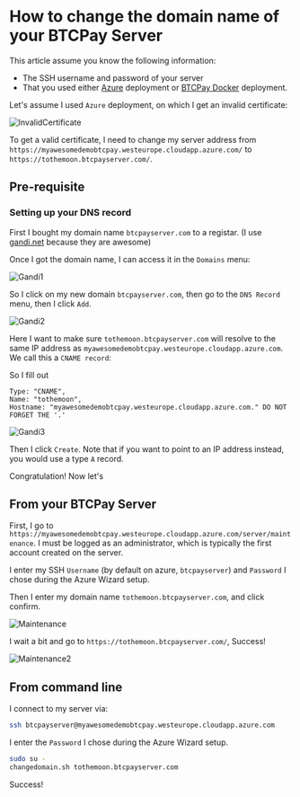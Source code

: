 # How to change the domain name of your BTCPay Server

This article assume you know the following information:

* The SSH username and password of your server
* That you used either [Azure](https://github.com/btcpayserver/btcpayserver-azure) deployment or [BTCPay Docker](https://github.com/btcpayserver/btcpayserver-docker) deployment.

Let's assume I used `Azure` deployment, on which I get an invalid certificate:

![InvalidCertificate](img/InvalidCertificate.png)

To get a valid certificate, I need to change my server address from `https://myawesomedemobtcpay.westeurope.cloudapp.azure.com/` to `https://tothemoon.btcpayserver.com/`.

## Pre-requisite

### Setting up your DNS record
First I bought my domain name `btcpayserver.com` to a registar. (I use [gandi.net](https://gandi.net/) because they are awesome)

Once I got the domain name, I can access it in the `Domains` menu:

![Gandi1](img/Gandi1.png)

So I click on my new domain `btcpayserver.com`, then go to the `DNS Record` menu, then I click `Add`.

![Gandi2](img/Gandi2.png)

Here I want to make sure `tothemoon.btcpayserver.com` will resolve to the same IP address as `myawesomedemobtcpay.westeurope.cloudapp.azure.com`. We call this a `CNAME record`:

So I fill out 
```
Type: "CNAME", 
Name: "tothemoon", 
Hostname: "myawesomedemobtcpay.westeurope.cloudapp.azure.com." DO NOT FORGET THE '.'
```
![Gandi3](img/Gandi3.png)

Then I click `Create`. Note that if you want to point to an IP address instead, you would use a type `A` record.

Congratulation! Now let's 

## From your BTCPay Server

First, I go to `https://myawesomedemobtcpay.westeurope.cloudapp.azure.com/server/maintenance`.
I must be logged as an administrator, which is typically the first account created on the server.

I enter my SSH `Username` (by default on azure, `btcpayserver`) and `Password` I chose during the Azure Wizard setup.

Then I enter my domain name `tothemoon.btcpayserver.com`, and click confirm.

![Maintenance](img/Maintenance.png)

I wait a bit and go to `https://tothemoon.btcpayserver.com/`, Success!

![Maintenance2](img/Maintenance2.png)

## From command line

I connect to my server via:

```bash
ssh btcpayserver@myawesomedemobtcpay.westeurope.cloudapp.azure.com
```
I enter the `Password` I chose during the Azure Wizard setup.

```bash
sudo su -
changedomain.sh tothemoon.btcpayserver.com
```

Success!
